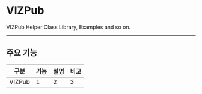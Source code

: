 # VIZPub
VIZPub Helper Class Library, Examples and so on.
***

## 주요 기능
| 구분  | 기능 | 설명 | 비고 |
| ------------- | ------------- | ------------- | ------------- |
| VIZPub | 1 | 2 | 3 |
